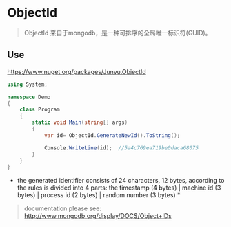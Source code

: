 # ObjectId
> ObjectId 来自于mongodb，是一种可排序的全局唯一标识符(GUID)。
## Use

https://www.nuget.org/packages/Junyu.ObjectId

```C#
using System;

namespace Demo
{
    class Program
    {
        static void Main(string[] args)
        {
            var id= ObjectId.GenerateNewId().ToString();

            Console.WriteLine(id);  //5a4c769ea719be0daca68075
        }
    }
}
```

* the generated identifier consists of 24 characters, 12 bytes, according to the rules is divided into 4 parts: the timestamp (4 bytes) | machine id (3 bytes) | process id (2 bytes) | random number (3 bytes) *

> documentation please see: http://www.mongodb.org/display/DOCS/Object+IDs
